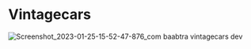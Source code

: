 # Vintagecars

![Screenshot_2023-01-25-15-52-47-876_com baabtra vintagecars dev](https://user-images.githubusercontent.com/116993233/214539121-cc856541-78f3-452f-ac48-d3e243dc2daf.jpg)
